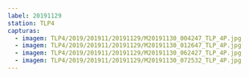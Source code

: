 ```yaml
---
label: 20191129
station: TLP4
capturas:
  - imagem: TLP4/2019/201911/20191129/M20191130_004247_TLP_4P.jpg
  - imagem: TLP4/2019/201911/20191129/M20191130_012647_TLP_4P.jpg
  - imagem: TLP4/2019/201911/20191129/M20191130_062427_TLP_4P.jpg
  - imagem: TLP4/2019/201911/20191129/M20191130_072532_TLP_4P.jpg
---
```

